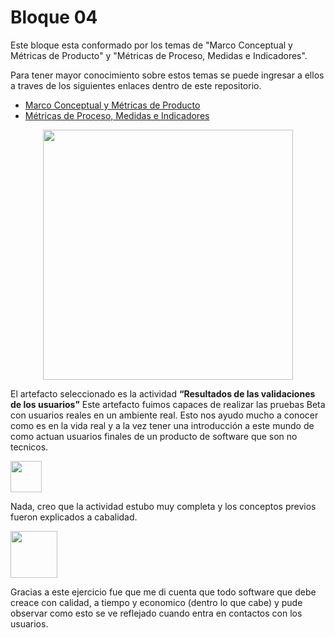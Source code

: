 # Bloque 04

Este bloque esta conformado por los temas de "Marco Conceptual y Métricas de Producto" y "Métricas de Proceso, Medidas e Indicadores".

Para tener mayor conocimiento sobre estos temas se puede ingresar a ellos a traves de los siguientes enlaces dentro de este repositorio.
- <a href="https://github.com/srgiola/Portafolio_IngSoftware/tree/master/01%20-%20Introducci%C3%B3n%20a%20la%20Ingenier%C3%ADa%20de%20Software" 
    target=”_blank”>Marco Conceptual y Métricas de Producto</a>
- <a href="https://github.com/srgiola/Portafolio_IngSoftware/tree/master/01%20-%20Introducci%C3%B3n%20a%20la%20Ingenier%C3%ADa%20de%20Software" 
    target=”_blank”>Métricas de Proceso, Medidas e Indicadores</a>

<p align="center">
<img
    src="https://media.istockphoto.com/vectors/agile-vs-waterfall-methodology-for-software-development-life-cycle-vector-id1336228205?k=20&m=1336228205&s=612x612&w=0&h=uwNKYNwohuCsxsHijVPMMOjUGPPntJydghI5Kscs-Eo="
    width="400px"
/>
 </p>

El artefacto seleccionado es la actividad **“Resultados de las validaciones de los usuarios”** Este artefacto fuimos capaces de realizar las pruebas Beta con usuarios reales en un ambiente real. Esto nos ayudo mucho a conocer como es en la vida real y a la vez tener una introducción a este mundo de como actuan usuarios finales de un producto de software que son no tecnicos. </br>

<p align="left">
<img
    src="https://blog.pro-optim.com/wp-content/uploads/noun_continuous-improvement_1326963.png"
    width="50px"
/>

Nada, creo que la actividad estubo muy completa y los conceptos previos fueron explicados a cabalidad.
 
 </p>
 <p align="left">
<img
    src="https://i.pinimg.com/564x/e9/3b/7c/e93b7c713430bf42f7c03aba0331bcb0.jpg"
    width="75px"
/>
 </p>
 
Gracias a este ejercicio fue que me di cuenta que todo software que debe creace con calidad, a tiempo y economico (dentro lo que cabe) y pude observar como esto se ve reflejado cuando entra en contactos con los usuarios.